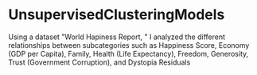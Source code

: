 # UnsupervisedClusteringModels
Using a dataset "World Hapiness Report, " I analyzed the different relationships between subcategories such as Happiness Score, Economy (GDP per Capita), Family, Health (Life Expectancy), Freedom, Generosity, Trust (Government Corruption), and Dystopia Residuals
